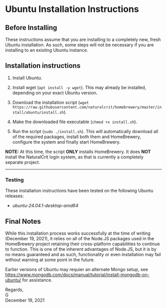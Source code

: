 # Ubuntu Installation Instructions

## Before Installing

These instructions assume that you are installing to a completely new, fresh Ubuntu installation. As such, some steps will not be necessary if you are installing to an existing Ubuntu instance.

## Installation instructions

1. Install Ubuntu.

2. Install wget (`apt install -y wget`). This may already be installed, depending on your exact Ubuntu version.

3. Download the installation script (`wget https://raw.githubusercontent.com/naturalcrit/homebrewery/master/install/ubuntu/install.sh`).

4. Make the downloaded file executable (`chmod +x install.sh`).

5. Run the script (`sudo ./install.sh`). This will automatically download all of the required packages, install both them and HomeBrewery, configure the system and finally start HomeBrewery.

**NOTE:** At this time, the script **ONLY** installs HomeBrewery. It does **NOT** install the NaturalCrit login system, as that is currently a completely separate project.

---

### Testing

These installation instructions have been tested on the following Ubuntu releases:

- *ubuntu-24.04.1-desktop-amd64*

## Final Notes

While this installation process works successfully at the time of writing (December 19, 2021), it relies on all of the Node.JS packages used in the HomeBrewery project retaining their cross-platform capabilities to continue to function. This is one of the inherent advantages of Node.JS, but it is by no means guaranteed and as such, functionality or even installation may fail without warning at some point in the future.

Earlier versions of Ubuntu may requier an alternate Mongo setup, see https://www.mongodb.com/docs/manual/tutorial/install-mongodb-on-ubuntu/ for assistance.

Regards,  
G  
December 19, 2021
